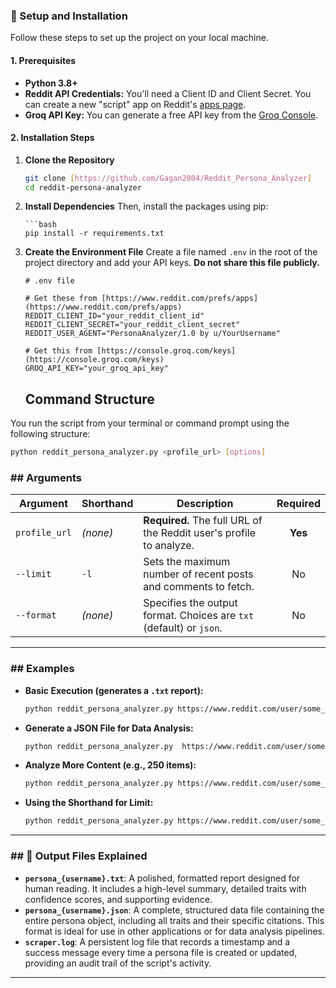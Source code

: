 ### 🔧 Setup and Installation

Follow these steps to set up the project on your local machine.

#### 1. Prerequisites

* **Python 3.8+**
* **Reddit API Credentials:** You'll need a Client ID and Client Secret. You can create a new "script" app on Reddit's [apps page](https://www.reddit.com/prefs/apps).
* **Groq API Key:** You can generate a free API key from the [Groq Console](https://console.groq.com/keys).

#### 2. Installation Steps

1.  **Clone the Repository**
    ```bash
    git clone [https://github.com/Gagan2004/Reddit_Persona_Analyzer]
    cd reddit-persona-analyzer
    ```

2.  **Install Dependencies**
     Then, install the packages using pip:

    ```
    ```bash
    pip install -r requirements.txt
    ```

3.  **Create the Environment File**
    Create a file named `.env` in the root of the project directory and add your API keys. **Do not share this file publicly.**

    ```env
    # .env file

    # Get these from [https://www.reddit.com/prefs/apps](https://www.reddit.com/prefs/apps)
    REDDIT_CLIENT_ID="your_reddit_client_id"
    REDDIT_CLIENT_SECRET="your_reddit_client_secret"
    REDDIT_USER_AGENT="PersonaAnalyzer/1.0 by u/YourUsername"

    # Get this from [https://console.groq.com/keys](https://console.groq.com/keys)
    GROQ_API_KEY="your_groq_api_key"
    ```


    ## Command Structure
You run the script from your terminal or command prompt using the following structure:
 ```bash
python reddit_persona_analyzer.py <profile_url> [options]

```


### ## Arguments

| Argument      | Shorthand | Description                                                                             | Required |
| ------------- | --------- | --------------------------------------------------------------------------------------- | :------: |
| `profile_url` | *(none)* | **Required.** The full URL of the Reddit user's profile to analyze.                     | **Yes** |
| `--limit`     | `-l`      | Sets the maximum number of recent posts and comments to fetch.                          |    No    |
| `--format`    | *(none)* | Specifies the output format. Choices are `txt` (default) or `json`.                     |    No    |

---
### ## Examples

* **Basic Execution (generates a `.txt` report):**
    ```bash
    python reddit_persona_analyzer.py https://www.reddit.com/user/some_username/
    ```

* **Generate a JSON File for Data Analysis:**
    ```bash
    python reddit_persona_analyzer.py  https://www.reddit.com/user/some_username/ --format json
    ```

* **Analyze More Content (e.g., 250 items):**
    ```bash
    python reddit_persona_analyzer.py https://www.reddit.com/user/some_username/ --limit 250
    ```

* **Using the Shorthand for Limit:**
    ```bash
    python reddit_persona_analyzer.py https://www.reddit.com/user/some_username/ -l 50
    ```

---
### ## 📂 Output Files Explained

* **`persona_{username}.txt`**: A polished, formatted report designed for human reading. It includes a high-level summary, detailed traits with confidence scores, and supporting evidence.
* **`persona_{username}.json`**: A complete, structured data file containing the entire persona object, including all traits and their specific citations. This format is ideal for use in other applications or for data analysis pipelines.
* **`scraper.log`**: A persistent log file that records a timestamp and a success message every time a persona file is created or updated, providing an audit trail of the script's activity.

---


